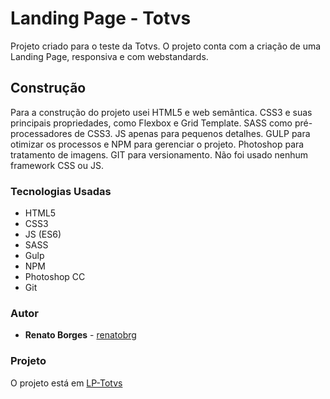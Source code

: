 # Landing Page  - Totvs

Projeto criado para o teste da Totvs. O projeto conta com a criação de uma Landing Page, responsiva e com webstandards.


## Construção

Para a construção do projeto usei HTML5 e web semântica. CSS3 e suas principais propriedades, como Flexbox e Grid Template. SASS como pré-processadores de CSS3. JS apenas para pequenos detalhes. GULP para otimizar os processos e NPM para gerenciar o projeto. Photoshop para tratamento de imagens. GIT para versionamento. Não foi usado nenhum framework CSS ou JS.


### Tecnologias Usadas

* HTML5
* CSS3
* JS (ES6)
* SASS
* Gulp
* NPM
* Photoshop CC
* Git


### Autor

* **Renato Borges** - [renatobrg](https://github.com/renatobrg)


### Projeto

O projeto está em [LP-Totvs](https://github.com/renatobrg/)